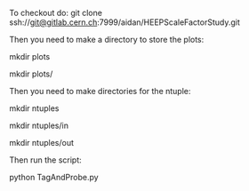 To checkout do:
git clone ssh://git@gitlab.cern.ch:7999/aidan/HEEPScaleFactorStudy.git

Then you need to make a directory to store the plots:

mkdir plots

mkdir plots/<YYYYMMDD>

Then you need to make directories for the ntuple:

mkdir ntuples

mkdir ntuples/in

mkdir ntuples/out

Then run the script:

python TagAndProbe.py